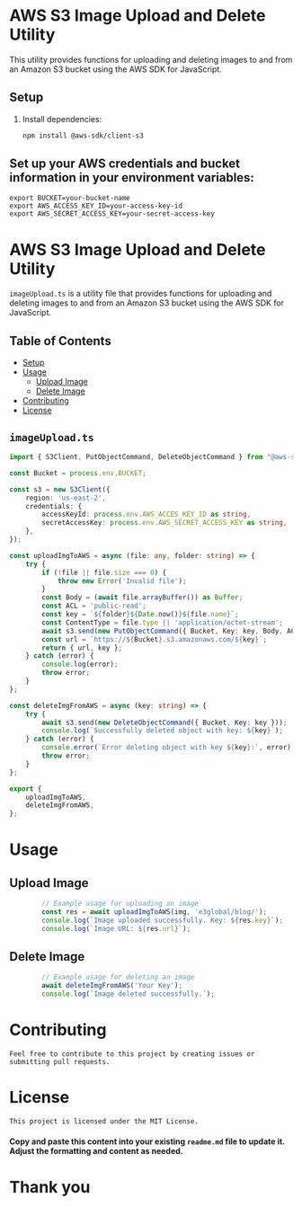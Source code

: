 # AWS S3 Image Upload and Delete Utility

This utility provides functions for uploading and deleting images to and from an Amazon S3 bucket using the AWS SDK for JavaScript.

## Setup

1. Install dependencies:

   ```bash
   npm install @aws-sdk/client-s3

## Set up your AWS credentials and bucket information in your environment variables:
    export BUCKET=your-bucket-name
    export AWS_ACCESS_KEY_ID=your-access-key-id
    export AWS_SECRET_ACCESS_KEY=your-secret-access-key


# AWS S3 Image Upload and Delete Utility

`imageUpload.ts` is a utility file that provides functions for uploading and deleting images to and from an Amazon S3 bucket using the AWS SDK for JavaScript.

## Table of Contents

- [Setup](#setup)
- [Usage](#usage)
  - [Upload Image](#upload-image)
  - [Delete Image](#delete-image)
- [Contributing](#contributing)
- [License](#license)

## `imageUpload.ts`

```typescript
import { S3Client, PutObjectCommand, DeleteObjectCommand } from "@aws-sdk/client-s3";

const Bucket = process.env.BUCKET;

const s3 = new S3Client({
    region: 'us-east-2',
    credentials: {
        accessKeyId: process.env.AWS_ACCES_KEY_ID as string,
        secretAccessKey: process.env.AWS_SECRET_ACCESS_KEY as string,
    },
});

const uploadImgToAWS = async (file: any, folder: string) => {
    try {
        if (!file || file.size === 0) {
            throw new Error('Invalid file');
        }
        const Body = (await file.arrayBuffer()) as Buffer;
        const ACL = 'public-read';
        const key = `${folder}${Date.now()}${file.name}`;
        const ContentType = file.type || 'application/octet-stream';
        await s3.send(new PutObjectCommand({ Bucket, Key: key, Body, ACL, ContentType }));
        const url = `https://${Bucket}.s3.amazonaws.com/${key}`;
        return { url, key };
    } catch (error) {
        console.log(error);
        throw error;
    }
};

const deleteImgFromAWS = async (key: string) => {
    try {
        await s3.send(new DeleteObjectCommand({ Bucket, Key: key }));
        console.log(`Successfully deleted object with key: ${key}`);
    } catch (error) {
        console.error(`Error deleting object with key ${key}:`, error);
        throw error;
    }
};

export {
    uploadImgToAWS,
    deleteImgFromAWS,
};
```

# Usage

## Upload Image
    
```typescript
        // Example usage for uploading an image
        const res = await uploadImgToAWS(img, 'e3global/blog/');
        console.log(`Image uploaded successfully. Key: ${res.key}`);
        console.log(`Image URL: ${res.url}`);
```

## Delete Image

```typescript
        // Example usage for deleting an image
        await deleteImgFromAWS('Your Key');
        console.log(`Image deleted successfully.`);
```


# Contributing
    Feel free to contribute to this project by creating issues or submitting pull requests.

# License
    This project is licensed under the MIT License.

#### Copy and paste this content into your existing `readme.md` file to update it. Adjust the formatting and content as needed.

# Thank you